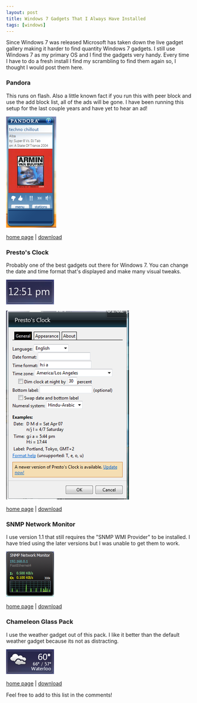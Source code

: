 ```yaml
---
layout: post
title: Windows 7 Gadgets That I Always Have Installed
tags: [windows]
---
```


Since Windows 7 was released Microsoft has taken down the live gadget gallery making it harder to find quantity Windows 7 gadgets. I still use Windows 7 as my primary OS and I find the gadgets very handy. Every time I have to do a fresh install I find my scrambling to find them again so, I thought I would post them here.


### Pandora
This runs on flash. Also a little known fact if you run this with peer block and use the add block list, all of the ads will be gone. I have been running this setup for the last couple years and have yet to hear an ad!

![pandora](/media/2013-06-04-windows-7-gadgets/pandora-gadget.png)

[home page](http://www.pandora.com/on-windowsgadget) | [download](/media/2013-06-04-windows-7-gadgets/Pandora.gadget)

### Presto's Clock
Probably one of the best gadgets out there for Windows 7. You can change the date and time format that's displayed and make many visual tweaks.

![prestos clock](/media/2013-06-04-windows-7-gadgets/prestos-clock-gadget.png)

![prestos clock settings](/media/2013-06-04-windows-7-gadgets/prestos-clock-gadget-settings.png)

[home page](http://prestonhunt.com/story/110) | [download](/media/2013-06-04-windows-7-gadgets/prestosidebarclock-1.60.gadget)

### SNMP Network Monitor
I use version 1.1 that still requires the "SNMP WMI Provider" to be installed. I have tried using the later versions but I was unable to get them to work.

![snmp network monitor](/media/2013-06-04-windows-7-gadgets/snmp-gadget.png)

[home page](http://netdogware.com/?q=snmp_gadget) | [download](/media/2013-06-04-windows-7-gadgets/SNMP_Network_Monitor_v1.0.gadget)

### Chameleon Glass Pack
I use the weather gadget out of this pack. I like it better than the default weather gadget because its not as distracting. 

![chameleon glass pack weather](/media/2013-06-04-windows-7-gadgets/glass-clock-gadget.png)

[home page](http://gersma.deviantart.com/art/Chameleon-Glass-149960723) | [download](/media/2013-06-04-windows-7-gadgets/Chameleon_Glass_by_gersma.zip)

Feel free to add to this list in the comments!